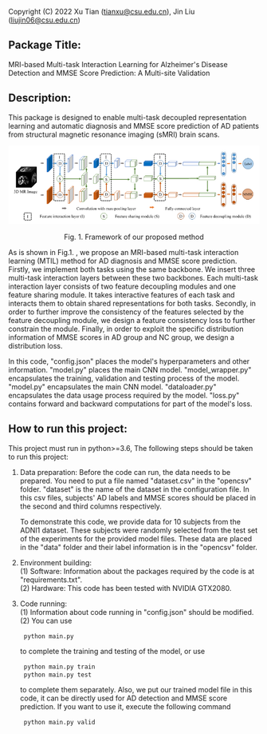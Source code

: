 Copyright (C) 2022 Xu Tian (tianxu@csu.edu.cn), Jin Liu (liujin06@csu.edu.cn)

## Package Title: 
MRI-based Multi-task Interaction Learning for Alzheimer's Disease Detection and MMSE Score Prediction: A Multi-site Validation

## Description:   
This package is designed to enable multi-task decoupled representation learning and automatic diagnosis and MMSE score prediction of AD patients from structural magnetic resonance imaging (sMRI) brain scans.

![Framework of our proposed method](image/framework.png)
<p align="center">Fig. 1. Framework of our proposed method</p>

As is shown in Fig.1. , we propose an MRI-based multi-task interaction learning (MTIL) method for AD diagnosis and MMSE score prediction. Firstly, we implement both tasks using the same backbone. We insert three multi-task interaction layers between these two backbones. Each multi-task interaction layer consists of two feature decoupling modules and one feature sharing module. It takes interactive features of each task and interacts them to obtain shared representations for both tasks. Secondly, in order to further improve the consistency of the features selected by the feature decoupling module, we design a feature consistency loss to further constrain the module. Finally, in order to exploit the specific distribution information of MMSE scores in AD group and NC group, we design a distribution loss.

In this code, "config.json" places the model's hyperparameters and other information. "model.py" places the main CNN model. "model_wrapper.py" encapsulates the training, validation and testing process of the model. "model.py" encapsulates the main CNN model. "dataloader.py" encapsulates the data usage process required by the model. "loss.py" contains forward and backward computations for part of the model's loss.

## How to run this project:
This project must run in python>=3.6, The following steps should be taken to run this project:

1. Data preparation: Before the code can run, the data needs to be prepared. You need to put a file named "dataset.csv" in the "opencsv" folder. "dataset" is the name of the dataset in the configuration file. In this csv files, subjects' AD labels and MMSE scores should be placed in the second and third columns respectively.

   To demonstrate this code, we provide data for 10 subjects from the ADNI1 dataset. These subjects were randomly selected from the test set of the experiments for the provided model files. These data are placed in the "data" folder and their label information is in the "opencsv" folder.

2. Environment building:  
    (1) Software: Information about the packages required by the code is at "requirements.txt".   
    (2) Hardware: This code has been tested with NVIDIA GTX2080.
   
3. Code running:    
    (1) Information about code running in "config.json" should be modified.   
    (2) You can use         
    
        python main.py   
      
   to complete the training and testing of the model, or use  

        python main.py train     
        python main.py test
      
   to complete them separately. 
   Also, we put our trained model file in this code, it can be directly used for AD detection and MMSE score prediction. If you want to use it, execute the following command

        python main.py valid
